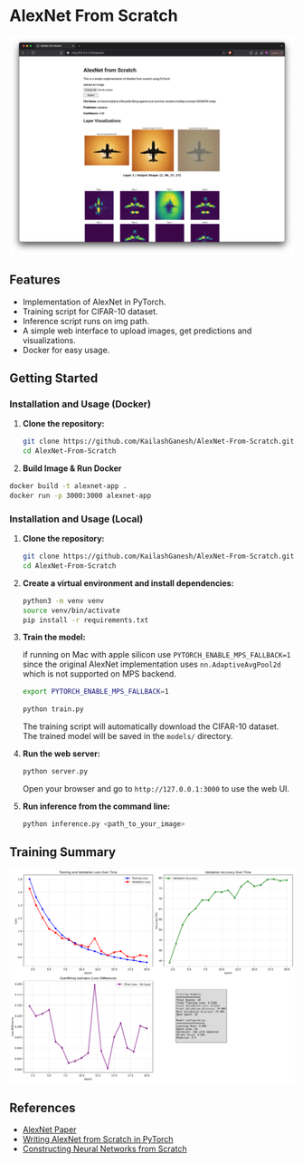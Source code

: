 # AlexNet From Scratch

<img src="./plots/readme-cover.png" alt="screen shot of this project">

## Features

- Implementation of AlexNet in PyTorch.
- Training script for CIFAR-10 dataset.
- Inference script runs on img path.
- A simple web interface to upload images, get predictions and visualizations.
- Docker for easy usage.

## Getting Started

### Installation and Usage (Docker)

1.  **Clone the repository:**
    ```bash
    git clone https://github.com/KailashGanesh/AlexNet-From-Scratch.git
    cd AlexNet-From-Scratch
    ```
2.  **Build Image & Run Docker**
```bash
docker build -t alexnet-app .
docker run -p 3000:3000 alexnet-app
```
### Installation and Usage (Local)

1.  **Clone the repository:**
    ```bash
    git clone https://github.com/KailashGanesh/AlexNet-From-Scratch.git
    cd AlexNet-From-Scratch
    ```
2.  **Create a virtual environment and install dependencies:**
    ```bash
    python3 -m venv venv
    source venv/bin/activate
    pip install -r requirements.txt
    ```
4.  **Train the model:**

    if running on Mac with apple silicon use `PYTORCH_ENABLE_MPS_FALLBACK=1` since the original AlexNet implementation uses `nn.AdaptiveAvgPool2d` which is not supported on MPS backend.
    ```bash
    export PYTORCH_ENABLE_MPS_FALLBACK=1
    ```

    ```bash
    python train.py
    ```
    The training script will automatically download the CIFAR-10 dataset. The trained model will be saved in the `models/` directory.

5.  **Run the web server:**
    ```bash
    python server.py
    ```
    Open your browser and go to `http://127.0.0.1:3000` to use the web UI.

6.  **Run inference from the command line:**
    ```bash
    python inference.py <path_to_your_image>
    ```
## Training Summary

<img src="./plots/final_training_summary.png" alt="training summary">

## References

- [AlexNet Paper](https://proceedings.neurips.cc/paper/2012/file/c399862d3b9d6b76c8436e924a68c45b-Paper.pdf)
- [Writing AlexNet from Scratch in PyTorch](https://www.digitalocean.com/community/tutorials/alexnet-pytorch)
- [Constructing Neural Networks from Scratch](https://www.digitalocean.com/community/tutorials/constructing-neural-networks-from-scratch)
